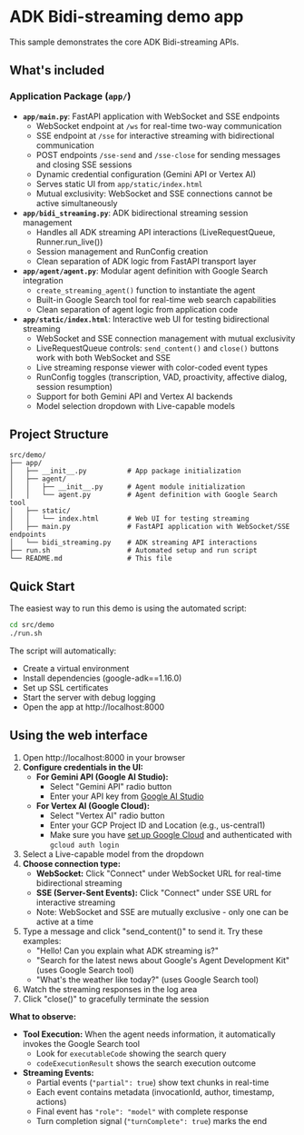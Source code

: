 # ADK Bidi-streaming demo app

This sample demonstrates the core ADK Bidi-streaming APIs.

## What's included

### Application Package (`app/`)
- **`app/main.py`**: FastAPI application with WebSocket and SSE endpoints
  - WebSocket endpoint at `/ws` for real-time two-way communication
  - SSE endpoint at `/sse` for interactive streaming with bidirectional communication
  - POST endpoints `/sse-send` and `/sse-close` for sending messages and closing SSE sessions
  - Dynamic credential configuration (Gemini API or Vertex AI)
  - Serves static UI from `app/static/index.html`
  - Mutual exclusivity: WebSocket and SSE connections cannot be active simultaneously
- **`app/bidi_streaming.py`**: ADK bidirectional streaming session management
  - Handles all ADK streaming API interactions (LiveRequestQueue, Runner.run_live())
  - Session management and RunConfig creation
  - Clean separation of ADK logic from FastAPI transport layer
- **`app/agent/agent.py`**: Modular agent definition with Google Search integration
  - `create_streaming_agent()` function to instantiate the agent
  - Built-in Google Search tool for real-time web search capabilities
  - Clean separation of agent logic from application code
- **`app/static/index.html`**: Interactive web UI for testing bidirectional streaming
  - WebSocket and SSE connection management with mutual exclusivity
  - LiveRequestQueue controls: `send_content()` and `close()` buttons work with both WebSocket and SSE
  - Live streaming response viewer with color-coded event types
  - RunConfig toggles (transcription, VAD, proactivity, affective dialog, session resumption)
  - Support for both Gemini API and Vertex AI backends
  - Model selection dropdown with Live-capable models

## Project Structure

```
src/demo/
├── app/
│   ├── __init__.py          # App package initialization
│   ├── agent/
│   │   ├── __init__.py      # Agent module initialization
│   │   └── agent.py         # Agent definition with Google Search tool
│   ├── static/
│   │   └── index.html       # Web UI for testing streaming
│   ├── main.py              # FastAPI application with WebSocket/SSE endpoints
│   └── bidi_streaming.py    # ADK streaming API interactions
├── run.sh                   # Automated setup and run script
└── README.md                # This file
```

## Quick Start

The easiest way to run this demo is using the automated script:

```bash
cd src/demo
./run.sh
```

The script will automatically:
- Create a virtual environment
- Install dependencies (google-adk==1.16.0)
- Set up SSL certificates
- Start the server with debug logging
- Open the app at http://localhost:8000

## Using the web interface

1. Open http://localhost:8000 in your browser
2. **Configure credentials in the UI:**
   - **For Gemini API (Google AI Studio):**
     - Select "Gemini API" radio button
     - Enter your API key from [Google AI Studio](https://aistudio.google.com/apikey)
   - **For Vertex AI (Google Cloud):**
     - Select "Vertex AI" radio button
     - Enter your GCP Project ID and Location (e.g., us-central1)
     - Make sure you have [set up Google Cloud](https://cloud.google.com/vertex-ai/generative-ai/docs/start/quickstarts/quickstart-multimodal#setup-gcp) and authenticated with `gcloud auth login`
3. Select a Live-capable model from the dropdown
4. **Choose connection type:**
   - **WebSocket:** Click "Connect" under WebSocket URL for real-time bidirectional streaming
   - **SSE (Server-Sent Events):** Click "Connect" under SSE URL for interactive streaming
   - Note: WebSocket and SSE are mutually exclusive - only one can be active at a time
5. Type a message and click "send_content()" to send it. Try these examples:
   - "Hello! Can you explain what ADK streaming is?"
   - "Search for the latest news about Google's Agent Development Kit" (uses Google Search tool)
   - "What's the weather like today?" (uses Google Search tool)
6. Watch the streaming responses in the log area
7. Click "close()" to gracefully terminate the session

**What to observe:**
- **Tool Execution:** When the agent needs information, it automatically invokes the Google Search tool
  - Look for `executableCode` showing the search query
  - `codeExecutionResult` shows the search execution outcome
- **Streaming Events:**
  - Partial events (`"partial": true`) show text chunks in real-time
  - Each event contains metadata (invocationId, author, timestamp, actions)
  - Final event has `"role": "model"` with complete response
  - Turn completion signal (`"turnComplete": true`) marks the end
